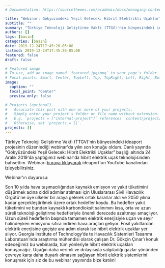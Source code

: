 ```yaml
---
# Documentation: https://sourcethemes.com/academic/docs/managing-content/

title: "Webinar: Gökyüzündeki Yeşil Gelecek: Hibrit Elektrikli Uçaklar"
subtitle: ""
summary: "Türkiye Teknoloji Geliştirme Vakfı (TTGV)'nin bünyesindeki ideaport projesinin düzenlediği webinar'da "Gökyüzündeki Yeşil Gelecek: Hibrit Elektrikli Uçaklar" adlı sunumumla yılın son konuğu oldum."
authors: []
tags: [basın]
categories: [basın]
date: 2019-12-24T17:45:26-05:00
lastmod: 2019-12-24T17:45:26-05:00
featured: false
draft: false

# Featured image
# To use, add an image named `featured.jpg/png` to your page's folder.
# Focal points: Smart, Center, TopLeft, Top, TopRight, Left, Right, BottomLeft, Bottom, BottomRight.
image:
  caption: ""
  focal_point: "Center"
  preview_only: false

# Projects (optional).
#   Associate this post with one or more of your projects.
#   Simply enter your project's folder or file name without extension.
#   E.g. `projects = ["internal-project"]` references `content/project/deep-learning/index.md`.
#   Otherwise, set `projects = []`.
projects: []
---
```


Türkiye Teknoloji Geliştirme Vakfı (TTGV)'nin bünyesindeki ideaport projesinin düzenlediği webinar'da yılın son konuğu oldum. Canlı yayında "Gökyüzündeki Yeşil Gelecek: Hibrit Elektrikli Uçaklar" başlığı altında 24 Aralık 2019'da yaptığımız webinar'da hibrit elektrik uçak teknolojisinden bahsettim. Webinarı [buraya tıklayarak](https://www.youtube.com/watch?v=XWdy8fR4qyE) ideaport'un YouTube kanalından izleyebilirsiniz.

Webinar'ın duyurusu:

Son 10 yılda hava taşımacılığından kaynaklı emisyon ve yakıt tüketimini düşürmek adına ciddi adımlar atılması için Uluslararası Sivil Havacılık Örgütü'ne üye ülkeler bir araya gelerek ortak kararlar aldı ve 2050 yılına kadar gerçekleştirilmek üzere ortak hedefler koydu. Bu hedefler yakıt tüketimini ve bundan kaynaklı karbondioksit salınımını kısa, orta ve uzun süreli teknoloji geliştirme hedefleriyle önemli derecede azaltmayı amaçlıyor. Uzun süreli hedeflerin başında tamamen elektrik enerjisiyle uçan ve seyir halindeyken emisyonu sıfıra indiren hava araçları geliyor. Fosil yakıtlardan elektrik enerjisine geçişte ara adım olarak ise hibrit elektrik uçaklar yer alıyor. Georgia Institute of Technology’de te Havacılık Sistemleri Tasarımı Laboratuarı'nda araştırma mühendisi olarak çalışan Dr. Gökçin Çınar’ı konuk edeceğimiz bu webinarda, tüm yönleriyle hibrit elektrik uçakları konuşacağız. Uçağın daha verimli ve dolayısıyla salgıladığı gazlar yönünden çevreye karşı daha duyarlı olmasını sağlayan hibrit elektrik sistemlerini konuşmak için siz de bu webinar yayınında bize katılın!